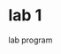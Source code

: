 # lab 1
 lab program
<!--Javascript calculator to perform
SUM, MUL, DIV, ADD
-->
<!DOCTYPE html>
<html>
<head><title>Lab Pgm 1</title>
    <style>
         .title{
             border-radius: 5px;
             margin-bottom: 10px;
             text-align: center;
             width: 400px;
             color: blue;
             background-color: chartreuse;
             border:solid black 1px;
         }
         input[type="text"]{
             border-radius: 5px;
             text-align: right;
             background-color: white;
             width: 94%;
         }
        input[type="button"]{
            border-radius: 5px;
            background-color:#ff4456;
            color: black;
            border-color: #ff4456;
            width: auto;
        }
    </style>
    <script>
          function disp(val){
              document.getElementById('sdm').value+=val;

          }
          function clr(){
              document.getElementById('sdm').value=" ";
          }

          function solve(){
             let x= document.getElementById('sdm').value;
             let y=eval(x);
             document.getElementById("sdm").value=y
          }
    </script>
</head>
<body>
    <div class="title">SDM --Javascript lab program</div>
<!--Ceate a table-->
 <table border="2">
    <tr>
        <td>
            <input type="button" value="CE" onclick="clr()">
        </td>
        <td colspan="3">
            <input type="text" id="sdm">
        </td>
    </tr>
    <!-- creating buttons and assign values to it-->
    <tr>
        <td>
            <input type="button" value="+" onclick="disp('+')">
        </td>
        <td>
            <input type="button" value="1" onclick="disp('1')" >
        </td>
        <td>
            <input type="button" value="2" onclick="disp('2')">
        </td>
        <td>
            <input type="button" value="3" onclick="disp('3')">
        </td>
    </tr>
    <tr>
        <td>
            <input type="button" value="-" onclick="disp('-')">
        </td>
        <td>
            <input type="button" value="4" onclick="disp('4')">
        </td>
        <td>
            <input type="button" value="5" onclick="disp('5')">
        </td>
        <td>
            <input type="button" value="6" onclick="disp('6')">
        </td>
    </tr>
    <tr>
        <td>
            <input type="button" value="*" onclick="disp('*')">
        </td>
        <td>
            <input type="button" value="7" onclick="disp('7')">
        </td>
        <td>
            <input type="button" value="8"onclick="disp('8')">
        </td>
        <td>
            <input type="button" value="9" onclick="disp('9')">
        </td>
    </tr>
    <tr>
        <td>
            <input type="button" value="/" onclick="disp('/')">
        </td>
        <td>
            <input type="button" value="." onclick="disp('.')">
        </td>
        <td>
            <input type="button" value="0" onclick="disp('0')">
        </td>
        <td>
            <input type="button" value="=" onclick="solve()"  >
        </td>
    </tr>
 </table>

</body>
</html>
